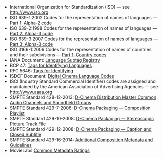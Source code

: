 * International Organization for Standardization (ISO) — see <http://www.iso.org>
* ISO 639-1:2002 Codes for the representation of names of languages — [Part 1: Alpha-2 code](http://www.iso.org/iso/en/CatalogueDetailPage.CatalogueDetail?CSNUMBER=22109&ICS1=1&ICS2=140&ICS3=20)
* ISO 639-2:1998 Codes for the representation of names of languages — [Part 2: Alpha-3 code](http://www.iso.org/iso/en/CatalogueDetailPage.CatalogueDetail?CSNUMBER=4767&ICS1=1&ICS2=140&ICS3=20)
* ISO 639-3:2007 Codes for the representation of names of languages — [Part 3: Alpha-3 code](http://www.iso.org/iso/iso_catalogue/catalogue_tc/catalogue_detail.htm?csnumber=39534)
* ISO 3166-1:2006 Codes for the representation of names of countries and their subdivisions — [Part 1: Country codes](http://www.iso.org/iso/en/CatalogueDetailPage.CatalogueDetail?CSNUMBER=39719&ICS1=1&ICS2=140&ICS3=30)
* IANA Document: [Language Subtag Registry](http://www.iana.org/assignments/language-subtag-registry/language-subtag-registry)
* BCP 47: [Tags for Identifying Languages](https://tools.ietf.org/html/bcp47)
* RFC 5646: [Tags for Identifying ](https://tools.ietf.org/html/rfc5646)
* ISDCF Document: [Digital Cinema Language Codes](http://isdcf.com/papers/ISDCF-Doc7-DigitalCinemaLanguageCodes.pdf)
* ISCI (Industry Standard Commercial Identifier) codes are assigned and maintained by the American Association of Advertising Agencies — see <http://www.aaaa.org>
* SMPTE Standard 428-12-2013: [D-Cinema Distribution Master Common Audio Channels and Soundfield Groups](http://dx.doi.org/10.5594/SMPTE.ST428-12.2013)
* SMPTE Standard 429-7-2006: [D-Cinema Packaging — Composition Playlist](http://dx.doi.org/10.5594/SMPTE.ST429-7.2006)
* SMPTE Standard 429-10-2008: [D-Cinema Packaging — Stereoscopic Picture Track File](http://dx.doi.org/10.5594/SMPTE.ST429-10.2008)
* SMPTE Standard 429-12-2008: [D-Cinema Packaging — Caption and Closed Subtitle](http://dx.doi.org/10.5594/SMPTE.ST429-12.2008)
* SMPTE Standard 429-16-2014: [Additional Composition Metadata and Guidelines](http://dx.doi.org/10.5594/SMPTE.ST429-16.2014)
* MovieLabs [Common Metadata Ratings](https://www.movielabs.com/md/ratings/)